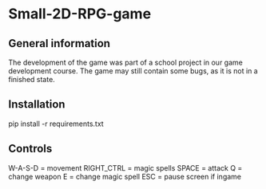 # Small-2D-RPG-game

## General information

The development of the game was part of a school project in our game development course. The game may still contain some bugs, as it is not in a finished state.

## Installation

pip install -r requirements.txt

## Controls

W-A-S-D = movement
RIGHT_CTRL = magic spells
SPACE = attack
Q = change weapon
E = change magic spell
ESC = pause screen if ingame
